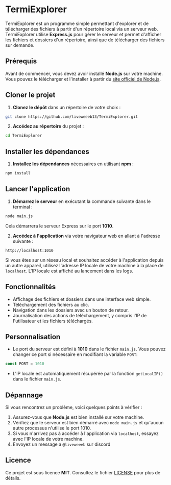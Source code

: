 # TermiExplorer

TermiExplorer est un programme simple permettant d'explorer et de télécharger des fichiers à partir d'un répertoire local via un serveur web. TermiExplorer utilise **Express.js** pour gérer le serveur et permet d'afficher les fichiers et dossiers d'un répertoire, ainsi que de télécharger des fichiers sur demande.

## Prérequis

Avant de commencer, vous devez avoir installé **Node.js** sur votre machine. Vous pouvez le télécharger et l'installer à partir du [site officiel de Node.js](https://nodejs.org/).

## Cloner le projet

1. **Clonez le dépôt** dans un répertoire de votre choix :

```bash
git clone https://github.com/liveweeeb13/TermiExplorer.git
```

2. **Accédez au répertoire** du projet :

```bash
cd TermiExplorer
```

## Installer les dépendances

1. **Installez les dépendances** nécessaires en utilisant **npm** :

```bash
npm install
```

## Lancer l'application

1. **Démarrez le serveur** en exécutant la commande suivante dans le terminal :

```bash
node main.js
```

Cela démarrera le serveur Express sur le port **1010**.

2. **Accédez à l'application** via votre navigateur web en allant à l'adresse suivante :

```
http://localhost:1010
```

Si vous êtes sur un réseau local et souhaitez accéder à l'application depuis un autre appareil, utilisez l'adresse IP locale de votre machine à la place de `localhost`. L'IP locale est affiché au lancement dans les logs.

## Fonctionnalités

- Affichage des fichiers et dossiers dans une interface web simple.
- Téléchargement des fichiers au clic.
- Navigation dans les dossiers avec un bouton de retour.
- Journalisation des actions de téléchargement, y compris l'IP de l'utilisateur et les fichiers téléchargés.

## Personnalisation

- Le port du serveur est défini à **1010** dans le fichier `main.js`. Vous pouvez changer ce port si nécessaire en modifiant la variable `PORT`:
```js
const PORT = 1010
```
- L'IP locale est automatiquement récupérée par la fonction `getLocalIP()` dans le fichier `main.js`.

## Dépannage

Si vous rencontrez un problème, voici quelques points à vérifier :

1. Assurez-vous que **Node.js** est bien installé sur votre machine.
2. Vérifiez que le serveur est bien démarré avec `node main.js` et qu'aucun autre processus n'utilise le port 1010.
3. Si vous n'arrivez pas à accéder à l'application via `localhost`, essayez avec l'IP locale de votre machine.
4. Envoyez un message a `@liveweeeb` sur discord

## Licence

Ce projet est sous licence **MIT**. Consultez le fichier [LICENSE](LICENSE) pour plus de détails.

